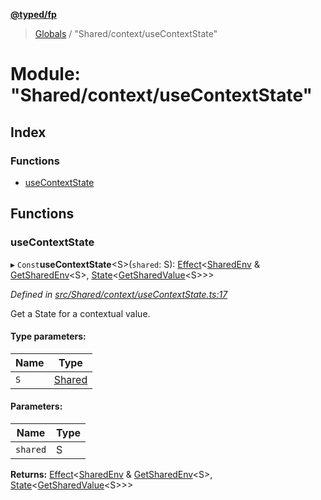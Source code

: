 **[@typed/fp](../README.md)**

> [Globals](../globals.md) / "Shared/context/useContextState"

# Module: "Shared/context/useContextState"

## Index

### Functions

* [useContextState](_shared_context_usecontextstate_.md#usecontextstate)

## Functions

### useContextState

▸ `Const`**useContextState**\<S>(`shared`: S): [Effect](_effect_effect_.effect.md)\<[SharedEnv](../interfaces/_shared_core_services_sharedenv_.sharedenv.md) & [GetSharedEnv](_shared_core_model_shared_.md#getsharedenv)\<S>, [State](_shared_state_state_.md#state)\<[GetSharedValue](_shared_core_model_shared_.md#getsharedvalue)\<S>>>

*Defined in [src/Shared/context/useContextState.ts:17](https://github.com/TylorS/typed-fp/blob/41076ce/src/Shared/context/useContextState.ts#L17)*

Get a State for a contextual value.

#### Type parameters:

Name | Type |
------ | ------ |
`S` | [Shared](_shared_core_model_shared_.shared.md) |

#### Parameters:

Name | Type |
------ | ------ |
`shared` | S |

**Returns:** [Effect](_effect_effect_.effect.md)\<[SharedEnv](../interfaces/_shared_core_services_sharedenv_.sharedenv.md) & [GetSharedEnv](_shared_core_model_shared_.md#getsharedenv)\<S>, [State](_shared_state_state_.md#state)\<[GetSharedValue](_shared_core_model_shared_.md#getsharedvalue)\<S>>>
